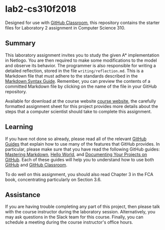 # lab2-cs310f2018

Designed for use with [GitHub Classroom](https://classroom.github.com/), this
repository contains the starter files for Laboratory 2 assignment in Computer Science 310.

## Summary
This laboratory assignment invites you to study the given A* implementation
in Netlogo. You are then required to make some modifications to the model
and observe its behavior.
The programmer is also responsible for writing a detailed reflection,
stored in the file `writing/reflection.md`. This is a Markdown file that must
adhere to the standards described in the [Markdown Syntax
Guide](https://guides.github.com/features/mastering-markdown/). Remember, you
can preview the contents of a committed Markdown file by clicking on the name
of the file in your GitHub repository.

Available for download at the course website [course
website](http://www.cs.allegheny.edu/sites/jjumadinova/teaching/310/labs.html),
the carefully formatted assignment sheet for this project provides more details
about the steps that a computer scientist should take to complete this
assignment.

## Learning

If you have not done so already, please read all of the relevant [GitHub
Guides](https://guides.github.com/) that explain how to use many of the features
that GitHub provides. In particular, please make sure that you have read the
following GitHub guides: [Mastering
Markdown](https://guides.github.com/features/mastering-markdown/), [Hello
World](https://guides.github.com/activities/hello-world/), and [Documenting Your
Projects on GitHub](https://guides.github.com/features/wikis/). Each of these
guides will help you to understand how to use both [GitHub](http://github.com) and
[GitHub Classroom](https://classroom.github.com/).

To do well on this assignment, you should also read Chapter 3 in the FCA book, concentrating
particularly on Section 3.6.

## Assistance

If you are having trouble completing any part of this project, then please talk
with  the course instructor during the laboratory
session. Alternatively, you may ask questions in the Slack team for this
course. Finally, you can schedule a meeting during the course instructor's
office hours.
